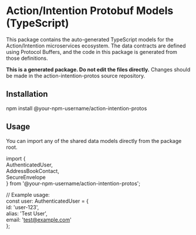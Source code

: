 # **Action/Intention Protobuf Models (TypeScript)**

This package contains the auto-generated TypeScript models for the Action/Intention microservices ecosystem. The data contracts are defined using Protocol Buffers, and the code in this package is generated from those definitions.

**This is a generated package. Do not edit the files directly.** Changes should be made in the action-intention-protos source repository.

## **Installation**

npm install @your-npm-username/action-intention-protos

## **Usage**

You can import any of the shared data models directly from the package root.

import {  
AuthenticatedUser,  
AddressBookContact,  
SecureEnvelope  
} from '@your-npm-username/action-intention-protos';

// Example usage:  
const user: AuthenticatedUser \= {  
id: 'user-123',  
alias: 'Test User',  
email: 'test@example.com'  
};  
